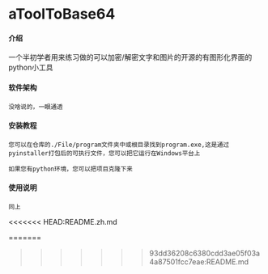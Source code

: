 # aToolToBase64

#### 介绍
一个半初学者用来练习做的可以加密/解密文字和图片的开源的有图形化界面的python小工具

#### 软件架构
    没啥说的，一眼通透


#### 安装教程

    您可以在仓库的./File/program文件夹中或根目录找到program.exe,这是通过pyinstaller打包后的可执行文件，您可以把它运行在Windows平台上
    
    如果您有python环境，您可以把项目克隆下来

#### 使用说明

    同上
<<<<<<< HEAD:README.zh.md

    


=======
>>>>>>> 93dd36208c6380cdd3ae05f03a4a87501fcc7eae:README.md
